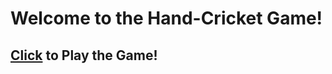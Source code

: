 # Welcome to the Hand-Cricket Game!
## [Click](https://yashraj-99.github.io/Hand-Cricket/) to Play the Game!
